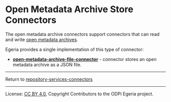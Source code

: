 <!-- SPDX-License-Identifier: Apache-2.0 -->
<!-- Copyright Contributors to the ODPi Egeria project. -->

# Open Metadata Archive Store Connectors

The open metadata archive connectors support connectors that can
read and write [open metadata archives](../../../../../open-metadata-resources/open-metadata-archives).

Egeria provides a single implementation of
this type of connector:

* **[open-metadata-archive-file-connector](open-metadata-archive-file-connector)** - connector stores an
open metadata archive as a JSON file.




----
Return to [repository-services-connectors](..)

----
License: [CC BY 4.0](https://creativecommons.org/licenses/by/4.0/),
Copyright Contributors to the ODPi Egeria project.